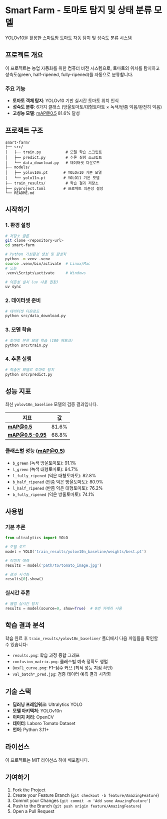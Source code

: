 # Smart Farm - 토마토 탐지 및 상태 분류 모델

YOLOv10을 활용한 스마트팜 토마토 자동 탐지 및 성숙도 분류 시스템

## 프로젝트 개요

이 프로젝트는 농업 자동화를 위한 컴퓨터 비전 시스템으로, 토마토의 위치를 탐지하고 성숙도(green, half-ripened, fully-ripened)를 자동으로 분류합니다.

### 주요 기능
- **토마토 객체 탐지**: YOLOv10 기반 실시간 토마토 위치 인식
- **성숙도 분류**: 6가지 클래스 (방울토마토/대형토마토 × 녹색/반쯤 익음/완전히 익음)
- **고성능 모델**: mAP@0.5 81.6% 달성

## 프로젝트 구조

```
smart-farm/
├── src/
│   ├── train.py           # 모델 학습 스크립트
│   ├── predict.py         # 추론 실행 스크립트
│   └── data_download.py   # 데이터셋 다운로드
├── models/
│   ├── yolov10n.pt       # YOLOv10 기본 모델
│   └── yolo11n.pt        # YOLO11 기본 모델
├── train_results/         # 학습 결과 저장소
├── pyproject.toml        # 프로젝트 의존성 설정
└── README.md
```

## 시작하기

### 1. 환경 설정

```bash
# 저장소 클론
git clone <repository-url>
cd smart-farm

# Python 가상환경 생성 및 활성화
python -m venv .venv
source .venv/bin/activate  # Linux/Mac
# 또는
.venv\Scripts\activate     # Windows

# 의존성 설치 (uv 사용 권장)
uv sync
```

### 2. 데이터셋 준비

```bash
# 데이터셋 다운로드
python src/data_download.py
```

### 3. 모델 학습

```bash
# 토마토 분류 모델 학습 (100 에포크)
python src/train.py
```

### 4. 추론 실행

```bash
# 학습된 모델로 토마토 탐지
python src/predict.py
```

## 성능 지표

최신 `yolov10n_baseline` 모델의 검증 결과입니다.

| 지표 | 값 |
|------|-----|
| **mAP@0.5** | 81.6% |
| **mAP@0.5-0.95** | 68.8% |

### 클래스별 성능 (mAP@0.5)
- `b_green` (녹색 방울토마토): 91.1%
- `l_green` (녹색 대형토마토): 84.7%
- `l_fully_ripened` (익은 대형토마토): 82.8%
- `b_half_ripened` (반쯤 익은 방울토마토): 80.9%
- `l_half_ripened` (반쯤 익은 대형토마토): 76.2%
- `b_fully_ripened` (익은 방울토마토): 74.1%

## 사용법

### 기본 추론
```python
from ultralytics import YOLO

# 모델 로드
model = YOLO('train_results/yolov10n_baseline/weights/best.pt')

# 이미지 예측
results = model('path/to/tomato_image.jpg')

# 결과 시각화
results[0].show()
```

### 실시간 추론
```python
# 웹캠 실시간 탐지
results = model(source=0, show=True)  # 0번 카메라 사용
```

## 학습 결과 분석

학습 완료 후 `train_results/yolov10n_baseline/` 폴더에서 다음 파일들을 확인할 수 있습니다:

- `results.png`: 학습 과정 종합 그래프
- `confusion_matrix.png`: 클래스별 예측 정확도 행렬
- `BoxF1_curve.png`: F1-점수 커브 (최적 성능 지점 확인)
- `val_batch*_pred.jpg`: 검증 데이터 예측 결과 시각화

## 기술 스택

- **딥러닝 프레임워크**: Ultralytics YOLO
- **모델 아키텍처**: YOLOv10n
- **이미지 처리**: OpenCV
- **데이터**: Laboro Tomato Dataset
- **언어**: Python 3.11+

## 라이선스

이 프로젝트는 MIT 라이선스 하에 배포됩니다.

## 기여하기

1. Fork the Project
2. Create your Feature Branch (`git checkout -b feature/AmazingFeature`)
3. Commit your Changes (`git commit -m 'Add some AmazingFeature'`)
4. Push to the Branch (`git push origin feature/AmazingFeature`)
5. Open a Pull Request

